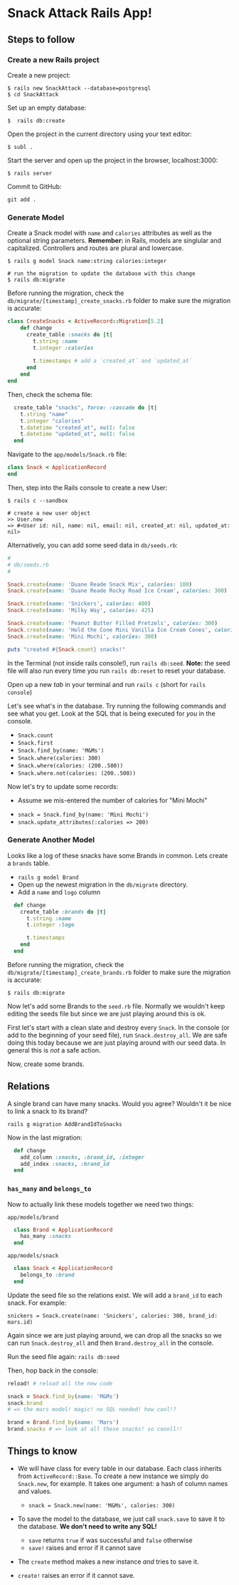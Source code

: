 # Snack Attack Rails App!

## Steps to follow

### Create a new Rails project
Create a new project:

```
$ rails new SnackAttack --database=postgresql
$ cd SnackAttack
```

Set up an empty database:

```
$  rails db:create
```

Open the project in the current directory using your text editor:

```
$ subl .
```

Start the server and open up the project in the browser, localhost:3000:

```
$ rails server
```

Commit to GitHub:

```
git add .
```

### Generate Model

Create a Snack model with `name` and `calories` attributes as well as the optional string parameters. **Remember:** in Rails, models are singlular and capitalized. Controllers and routes are plural and lowercase.

```
$ rails g model Snack name:string calories:integer

# run the migration to update the database with this change
$ rails db:migrate
```

Before running the migration, check the `db/migrate/[timestamp]_create_snacks.rb` folder to make sure the migration is accurate:

```ruby
class CreateSnacks < ActiveRecord::Migration[5.2]
	def change
	  create_table :snacks do |t|
	    t.string :name
	    t.integer :calories
	
	    t.timestamps # add a `created_at` and `updated_at`
	  end
	end
end
```
Then, check the schema file:

```ruby
  create_table "snacks", force: :cascade do |t|
    t.string "name"
    t.integer "calories"
    t.datetime "created_at", null: false
    t.datetime "updated_at", null: false
  end
```

Navigate to the `app/models/Snack.rb` file:

```ruby
class Snack < ApplicationRecord
end
```
Then, step into the Rails console to create a new User:

```
$ rails c --sandbox

# create a new user object
>> User.new
=> #<User id: nil, name: nil, email: nil, created_at: nil, updated_at: nil>
```

Alternatively, you can add some seed data in `db/seeds.rb`:

```ruby
#
# db/seeds.rb
#

Snack.create(name: 'Duane Reade Snack Mix', calories: 100)
Snack.create(name: 'Duane Reade Rocky Road Ice Cream', calories: 300)

Snack.create(name: 'Snickers', calories: 400)
Snack.create(name: 'Milky Way', calories: 425)

Snack.create(name: 'Peanut Butter Filled Pretzels', calories: 300)
Snack.create(name: 'Hold the Cone Mini Vanilla Ice Cream Cones', calories: 300)
Snack.create(name: 'Mini Mochi', calories: 300)

puts "created #{Snack.count} snacks!"
```

In the Terminal (not inside rails console!), run `rails db:seed`. **Note:** the seed file will also run every time you run `rails db:reset` to reset your database.

Open up a new *tab* in your terminal and run `rails c` (short for `rails console`)

Let's see what's in the database. Try running the following commands and see what you get. Look at the SQL that is being executed for *you* in the console.
  
  * `Snack.count`
  * `Snack.first`
  * `Snack.find_by(name: 'M&Ms')`
  * `Snack.where(calories: 300)`
  * `Snack.where(calories: (200..500))`
  * `Snack.where.not(calories: (200..500))`

Now let's try to update some records:

  * Assume we mis-entered the number of calories for "Mini Mochi"
   - `snack = Snack.find_by(name: 'Mini Mochi')`
   - `snack.update_attributes(:calories => 200)`

### Generate Another Model

Looks like a log of these snacks have some Brands in common.  Lets create a `brands` table.

* `rails g model Brand`
* Open up the newest migration in the `db/migrate` directory.
* Add a `name` and `logo` column

```ruby
  def change
    create_table :brands do |t|
      t.string :name
      t.integer :logo

      t.timestamps
    end
  end
```

Before running the migration, check the `db/migrate/[timestamp]_create_brands.rb` folder to make sure the migration is accurate:

```
$ rails db:migrate
```

Now let's add some Brands to the `seed.rb` file.  Normally we wouldn't keep editing the seeds file but since we are just playing around this is ok.

First let's start with a clean slate and destroy every `Snack`.  In the console (or add to the beginning of your seed file), run `Snack.destroy_all`.  We are safe doing this today because we are just playing around with our seed data.  In general this is *not* a safe action.

Now, create some brands.

## Relations

A single brand can have many snacks. Would you agree?  Wouldn't it be nice to link a snack to its brand?

`rails g migration AddBrandIdToSnacks`

Now in the last migration:

```ruby
  def change
    add_column :snacks, :brand_id, :integer
    add_index :snacks, :brand_id
  end
```

### `has_many` and `belongs_to`

Now to actually link these models together we need two things:

`app/models/brand`

```ruby
  class Brand < ApplicationRecord
    has_many :snacks
  end
```

`app/models/snack`

```ruby
  class Snack < ApplicationRecord
    belongs_to :brand
  end
```

Update the seed file so the relations exist.  We will add a `brand_id` to each snack. For example:

```
snickers = Snack.create(name: 'Snickers', calories: 300, brand_id: mars.id)
```

Again since we are just playing around, we can drop all the snacks so we can run `Snack.destroy_all` and then `Brand.destroy_all` in the console.

Run the seed file again: `rails db:seed`

Then, hop back in the console:

```ruby
reload! # reload all the new code

snack = Snack.find_by(name: 'M&Ms')
snack.brand
# => the mars model! magic! no SQL needed! how cool!?

brand = Brand.find_by(name: 'Mars')
brand.snacks # => look at all these snacks! so coooll!!
```

## Things to know

* We will have class for every table in our database.  Each class inherits from `ActiveRecord::Base`.  To create a new instance we simply do `Snack.new`, for example.  It takes one argument: a hash of column names and values.
  * `snack = Snack.new(name: 'M&Ms', calories: 300)`

* To save the model to the database, we just call `snack.save` to save it to the database. **We don't need to write any SQL!**
  * `save` returns `true` if was successful and `false` otherwise
  * `save!` raises and error if it cannot save

* The `create` method makes a new instance *and* tries to save it.
* `create!` raises an error if it cannot save.

